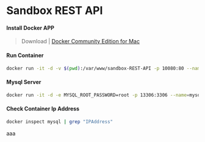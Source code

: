 # Sandbox REST API

#### Install Docker APP

> Download | [Docker Community Edition for Mac](https://store.docker.com/editions/community/docker-ce-desktop-mac)

#### Run Container

```bash
docker run -it -d -v $(pwd):/var/www/sandbox-REST-API -p 10080:80 --name=rest-api --restart=always registry.cn-shanghai.aliyuncs.com/sandbox3/homestead:latest
```

#### Mysql Server

```bash
docker run -it -d -e MYSQL_ROOT_PASSWORD=root -p 13306:3306 --name=mysql --restart=always mysql:5.6
```

#### Check Container Ip Address

```bash
docker inspect mysql | grep "IPAddress"
```

aaa